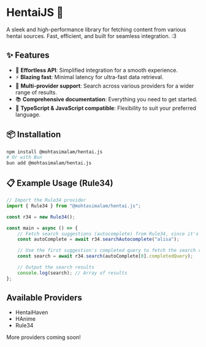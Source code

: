 # **HentaiJS 🔞**

A sleek and high-performance library for fetching content from various hentai sources. Fast, efficient, and built for seamless integration. :3

## ✨ **Features**
- 🚀 **Effortless API**: Simplified integration for a smooth experience.
- ⚡ **Blazing fast**: Minimal latency for ultra-fast data retrieval.
- 🔄 **Multi-provider support**: Search across various providers for a wider range of results.
- 📚 **Comprehensive documentation**: Everything you need to get started.
- 🔧 **TypeScript & JavaScript compatible**: Flexibility to suit your preferred language.

## 📦 **Installation**

```sh
npm install @mohtasimalam/hentai.js
# Or with Bun
bun add @mohtasimalam/hentai.js
```

## 📋 **Example Usage (Rule34)**

```ts
// Import the Rule34 provider
import { Rule34 } from "@mohtasimalam/hentai.js";

const r34 = new Rule34();

const main = async () => {
    // Fetch search suggestions (autocomplete) from Rule34, since it's highly query-sensitive
    const autoComplete = await r34.searchAutocomplete("alisa");

    // Use the first suggestion's completed query to fetch the search results
    const search = await r34.search(autoComplete[0].completedQuery);

    // Output the search results
    console.log(search); // Array of results
};
```

## **Available Providers**
- HentaiHaven
- HAnime
- Rule34

More providers coming soon!
